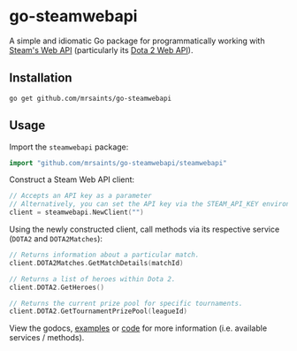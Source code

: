 # go-steamwebapi

A simple and idiomatic Go package for programmatically working with [Steam's Web API][] (particularly its [Dota 2 Web API][]).

## Installation

```shell
go get github.com/mrsaints/go-steamwebapi
```

## Usage

Import the `steamwebapi` package:

```go
import "github.com/mrsaints/go-steamwebapi/steamwebapi"
```

Construct a Steam Web API client:

```go
// Accepts an API key as a parameter
// Alternatively, you can set the API key via the STEAM_API_KEY environment variable
client = steamwebapi.NewClient("")
```

Using the newly constructed client, call methods via its respective service (`DOTA2` and `DOTA2Matches`):

```go
// Returns information about a particular match.
client.DOTA2Matches.GetMatchDetails(matchId)

// Returns a list of heroes within Dota 2.
client.DOTA2.GetHeroes()

// Returns the current prize pool for specific tournaments.
client.DOTA2.GetTournamentPrizePool(leagueId)
```

View the godocs, [examples](https://github.com/MrSaints/go-steamwebapi/tree/master/examples) or [code](https://github.com/MrSaints/go-steamwebapi/tree/master/steamwebapi) for more information (i.e. available services / methods).


[Steam's Web API]: https://developer.valvesoftware.com/wiki/Steam_Web_API
[Dota 2 Web API]: https://wiki.teamfortress.com/wiki/WebAPI#Dota_2